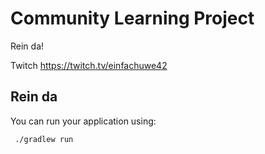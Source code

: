 # Community Learning Project

Rein da!

Twitch https://twitch.tv/einfachuwe42

## Rein da

You can run your application using:
```shell script
 ./gradlew run
```
